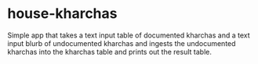 # house-kharchas

Simple app that takes a text input table of documented kharchas and a text input blurb of undocumented kharchas and ingests the undocumented kharchas into the kharchas table and prints out the result table.
